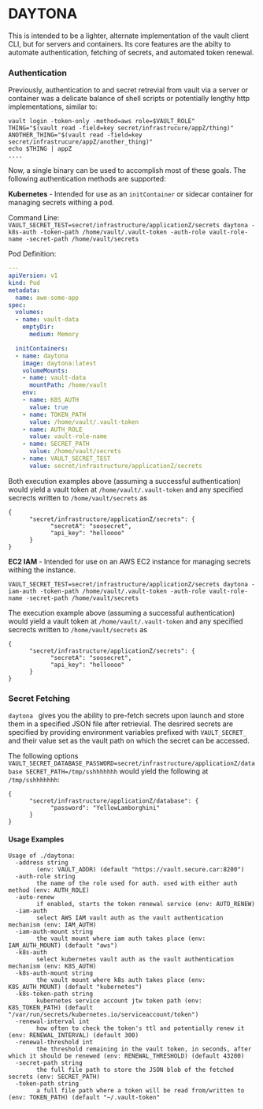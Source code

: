 # DAYTONA

This is intended to be a lighter, alternate implementation of the vault client CLI, but for servers and containers. Its core features are the abilty to automate authentication, fetching of secrets, and automated token renewal.

### Authentication

Previously, authentication to and secret retrevial from vault via a server or container was a delicate balance of shell scripts or potentially lengthy http implementations, similar to:

```
vault login -token-only -method=aws role=$VAULT_ROLE"
THING="$(vault read -field=key secret/infrastrucure/appZ/thing)"
ANOTHER_THING="$(vault read -field=key secret/infrastrucure/appZ/another_thing)"
echo $THING | appZ
....
```

Now, a single binary can be used to accomplish most of these goals. The following authentication methods are supported:

**Kubernetes** - Intended for use as an `initContainer` or sidecar container for managing secrets withing a pod.

Command Line: `VAULT_SECRET_TEST=secret/infrastructure/applicationZ/secrets daytona -k8s-auth -token-path /home/vault/.vault-token -auth-role vault-role-name -secret-path /home/vault/secrets`

Pod Definition:




```yaml
---
apiVersion: v1
kind: Pod
metadata:
  name: awe-some-app
spec:
  volumes:
  - name: vault-data
    emptyDir:
      medium: Memory

  initContainers:
  - name: daytona
    image: daytona:latest
    volumeMounts:
    - name: vault-data
      mountPath: /home/vault
    env:
    - name: K8S_AUTH
      value: true
    - name: TOKEN_PATH
      value: /home/vault/.vault-token
    - name: AUTH_ROLE
      value: vault-role-name
    - name: SECRET_PATH
      value: /home/vault/secrets
    - name: VAULT_SECRET_TEST
      value: secret/infrastructure/applicationZ/secrets
````

Both execution examples above (assuming a successful authentication) would yield a vault token at `/home/vault/.vault-token` and any specified secrects written to `/home/vault/secrets` as

```
{
      "secret/infrastructure/applicationZ/secrets": {
            "secretA": "soosecret",
            "api_key": "helloooo"
      }
}
```

**EC2 IAM** - Intended for use on an AWS EC2 instance for managing secrets withing the instance.

`VAULT_SECRET_TEST=secret/infrastructure/applicationZ/secrets daytona -iam-auth -token-path /home/vault/.vault-token -auth-role vault-role-name -secret-path /home/vault/secrets`

The execution example above (assuming a successful authentication) would yield a vault token at `/home/vault/.vault-token` and any specified secrects written to `/home/vault/secrets` as

```
{
      "secret/infrastructure/applicationZ/secrets": {
            "secretA": "soosecret",
            "api_key": "helloooo"
      }
}
```

### Secret Fetching

`daytona ` gives you the ability to pre-fetch secrets upon launch and store them in a specified JSON file after retrievial. The desrired secrets are specified by providing environment variables prefixed with `VAULT_SECRET_` and their value set as the vault path on which the secret can be accessed.

The following options `VAULT_SECRET_DATABASE_PASSWORD=secret/infrastructure/applicationZ/database SECRET_PATH=/tmp/sshhhhhhh` would yield the following at `/tmp/sshhhhhhh`:

```
{
      "secret/infrastructure/applicationZ/database": {
            "password": "YellowLamborghini"
      }
}
```

#### Usage Examples

```
Usage of ./daytona:
  -address string
        (env: VAULT_ADDR) (default "https://vault.secure.car:8200")
  -auth-role string
        the name of the role used for auth. used with either auth method (env: AUTH_ROLE)
  -auto-renew
        if enabled, starts the token renewal service (env: AUTO_RENEW)
  -iam-auth
        select AWS IAM vault auth as the vault authentication mechanism (env: IAM_AUTH)
  -iam-auth-mount string
        the vault mount where iam auth takes place (env: IAM_AUTH_MOUNT) (default "aws")
  -k8s-auth
        select kubernetes vault auth as the vault authentication mechanism (env: K8S_AUTH)
  -k8s-auth-mount string
        the vault mount where k8s auth takes place (env: K8S_AUTH_MOUNT) (default "kubernetes")
  -k8s-token-path string
        kubernetes service account jtw token path (env: K8S_TOKEN_PATH) (default "/var/run/secrets/kubernetes.io/serviceaccount/token")
  -renewal-interval int
        how often to check the token's ttl and potentially renew it (env: RENEWAL_INTERVAL) (default 300)
  -renewal-threshold int
        the threshold remaining in the vault token, in seconds, after which it should be renewed (env: RENEWAL_THRESHOLD) (default 43200)
  -secret-path string
        the full file path to store the JSON blob of the fetched secrets (env: SECRET_PATH)
  -token-path string
        a full file path where a token will be read from/written to (env: TOKEN_PATH) (default "~/.vault-token"
```
